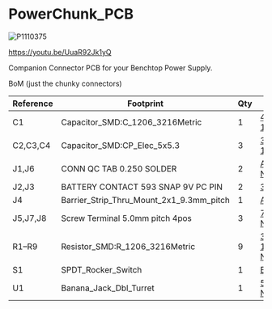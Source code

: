 # PowerChunk_PCB
![P1110375](https://github.com/user-attachments/assets/84cff71b-d2ac-413d-bec0-61e3bef21b98)

https://youtu.be/UuaR92Jk1yQ

Companion Connector PCB for your Benchtop Power Supply.

BoM (just the chunky connectors)

| Reference                 | Footprint                                 | Qty | DigiKey P/N                                                                        |
|--------------------------|--------------------------------------------|-----|------------------------------------------------------------------------------------|
| C1                       | Capacitor_SMD:C_1206_3216Metric            | 1   | [445-2283-1-ND](https://www.digikey.com/en/products/detail/445-2283-1-ND)          |
| C2,C3,C4                 | Capacitor_SMD:CP_Elec_5x5.3                | 3   | [399-11438-1-ND](https://www.digikey.com/en/products/detail/399-11438-1-ND)        |
| J1,J6                    | CONN QC TAB 0.250 SOLDER                   | 2   | [A100452CT-ND](https://www.digikey.com/en/products/detail/A100452CT-ND)            |
| J2,J3                    | BATTERY CONTACT 593 SNAP 9V PC PIN         | 2   | [36-593-ND](https://www.digikey.com/en/products/detail/36-593-ND)                  |
| J4                       | Barrier_Strip_Thru_Mount_2x1_9.3mm_pitch   | 1   | [A98481-ND](https://www.digikey.com/en/products/detail/A98481-ND)                  |
| J5,J7,J8                 | Screw Terminal 5.0mm pitch 4pos            | 3   | [732-10957-ND](https://www.digikey.com/en/products/detail/732-10957-ND)            |
| R1–R9                    | Resistor_SMD:R_1206_3216Metric             | 9   | [311-100KFRCT-ND](https://www.digikey.com/en/products/detail/311-100KFRCT-ND)      |
| S1                       | SPDT_Rocker_Switch                         | 1   | [EG5617-ND](https://www.digikey.com/en/products/detail/EG5617-ND)                  |
| U1                       | Banana_Jack_Dbl_Turret                     | 1   | [501-1316-ND](https://www.digikey.com/en/products/detail/501-1316-ND)              |
